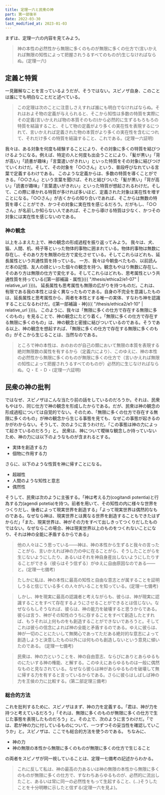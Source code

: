 ```yaml
---
title: 定理一六と民衆の神
part: 第一部後半
date: 2022-03-30
last_modified_at: 2023-01-03
---
```


まずは、定理一六の内容を見てみよう。

>神の本性の必然性から無限に多くのものが無限に多くの仕方で(言いかえれば無限の知性によって把握されうるすべてのものが)生じなければならぬ。(定理一六)

## 定義と特質

一見難解なことを言っているようだが、そうではない。スピノザ自身、このことは誰にでも明白なことだと述べている。

>この定理は次のことに注意しさえすれば誰にも明白でなければならぬ。それはおよそ物の定義が与えられると、そこから知性は多数の特質を実際にその定義(言いかえれば物の本質そのもの)から必然的に生ずるもろもろの特質を結論すること、そして物の定義がより多くの実在性を表現するにつれて、言いかえれば定義された物の本質がより多くの実在性を含むにつれて、それだけ多くの特質を結論すること、これである。(定理一六証明)

我々は、ある対象を何度も経験することにより、その対象に多くの特質を結びつけるようになる。例えば、特定の人と何度も出会うことにより、「髪が黒い」「背が高い」「読書が趣味」「言葉遣いがきれい」といった特質をその対象に結びつけていくわけだ。そして、その対象を「○○さん」という、普段呼びなれている言葉で定義するわけである。
このような定義からは、多数の特質を導くことができる。「○○さん」という言葉を聞けば、それと結びついた「髪が黒い」「背が高い」「読書が趣味」「言葉遣いがきれい」といった特質が想起されるわけだ。そして、この際に導かれる特質が多ければ多いほど、定義された対象は実在性を増すことになる。「○○さん」が古くからの知り合いであれば、そこからは無数の特質を導くことができ、かつその対象に実在性を感じるだろう。だがもし、「○○さん」が名前しか知らない人であれば、そこから導ける特質は少なく、かつその対象には実在性を感じないのである。

### 神の観念

以上をふまえた上で、神の観念の形成過程を振り返ってみよう。
我々は、犬、猫、人間、机、椅子等といった物体的事物に囲まれている。物体的事物は無数に存在し、そのあり方を無限の仕方で変化させている。そしてこれらはどれも、延長属性という共通性質を持っている。
一方、我々は今朝食べたもの、以前読んだ本の記憶、友人の顔といった個々の観念を持つ。観念もやはり無数に存在し、そのあり方は無限の仕方で変化する。そしてこれらはどれも、思考属性という共通性質を持っている([第一部補論 - 属性]({{ "/thesis/ethica2/e1-07" | relative_url }}))。
延長属性も思考属性も無限の広がりを持つものだ。これは、有限である我の本性とは全く異なったものである。自身の不完全を意識したものは、延長属性と思考属性から、両者を本性とする唯一の実体、すなわち神を認識することになるわけだ。([第一部補論 - 神]({{ "/thesis/ethica2/e1-10" | relative_url }}))。
このように、我々は「無限に多くの仕方で存在する無限に多くのもの」を見ることで、神の観念にたどり着く。「無限に多くの仕方で存在する無限に多くのもの」は、神の観念と密接に結びついているのである。そうである以上、神の観念を想起すれば、「無限に多くの仕方で存在する無限に多くのもの」がそこから生じることは、当然なのである。

>ところで神の本性は、おのおのが自己の類において無限の本質を表現する絶対無限数の属性を有するから（定義六により）、このゆえに、神の本性の必然性から無限に多くのものが無限に多くの仕方で（言いかえれば無限の知性によって把握されうるすべてのものが）必然的に生じなければならぬ。Ｑ・Ｅ・Ｄ・(定理一六証明)

## 民衆の神の批判

ではなぜ、スピノザはこんな当たり前の話をしているのだろうか。それは、民衆もやはり、同じ仕方で神の観念を形成したからである。だが、民衆は神の観念の形成過程については自覚的でない。そのため、「無限に多くの仕方で存在する無限に多くのもの」が神の観念から生じる事態を見ても、なぜこの事態が起きるのかがわからない。そうして、次のように言うわけだ。「この事態は神の力によって起きているのだろう」と。
民衆は、神について曖昧な観念しか持っていないため、神の力には以下のようなものが含まれるとする。

- 実体を創造する力
- 個物に作用する力

さらに、以下のような性質を神に帰すことになる。

- 超越性
- 人間のような知性と意志
- 偶然性

そうして、民衆は次のように主張する。「神は考える力(cogitandi potentia)と行為する力(agendi potetia)を持つ。前者を用いて、その知性の内に様々な世界をつくりだし、後者によって現実世界を創造する」「よって現実世界は偶然的なものである。なぜなら神は、現実世界とは異なる世界を創造することもできたはずからだ」「また、現実世界は、神がその力をすべて出しきってつくりだしたものではない。なぜならこの場合、神は現実世界以上のものをつくれないことになり、それは神の全能に矛盾するからである」

>他の人々はこう思っている――神は、神の本性から生ずると我々の言ったことがら、言いかえれば神の力の中に在ることがら、そうしたことがらを生じないようにしたり、あるいはそれを神自身産出しないようにしたりすることができる（彼らはそう信ずる）がゆえに自由原因なのである――と。(定理一七備考)

>たしかに私は、神の本性に最高の知性と自由な意志とが属することを証明しうると信じている多くの人々がいることを知っている。(定理一七備考)

>しかし、神を現実に最高の認識者と考えながらも、彼らは、神が現実に認識することをすべて存在するようにさせることができるとは信じない。なぜならもしそうなれば、彼らは、神の能力を破壊すると思うからである。彼らは言う、神がその知性のうちに存することをすべて創造したとすれば、もうそれ以上何ものをも創造することができないであろうと。そしてこれは彼らの信念によれば神の全能と矛盾するのである。ゆえに彼らは、神が一切のことにたいして無関心であってただある絶対的な意志によって創造しようと決意したもの以外には何ものも創造しないという意見に傾いたのである。
(定理一七備考)

>民衆は、神の力ということを、神の自由意志、ならびにありとあらゆるものにたいする神の権能、と解する。このゆえにあらゆるものは一般に偶然なものと見なされている。なぜなら彼らは神があらゆるものを破壊して無に帰する力を有すると言っているからである。さらに彼らはしばしば神の力を王侯の力に比較する。(第二部定理三備考)

### 総合的方法

これを批判するために、スピノザはまず、神の力を定義する。「君は、神が力を持つと考えているだろう」「それは、無限に多くのものが無限に多くの仕方で生じた事態を表現したものだろう」と。その上で、次のように言うわけだ。「では、君が神の力に付しているものについて、一つずつその妥当性を確認していこうか」と。スピノザは、ここでも総合的方法を使うのである。
ちなみに、

- 神の力
- 神の無限の本性から無限に多くのものが無限に多くの仕方で生じること

の両者をスピノザが同一視していることは、定理一七備考の記述からわかる。

>これに反して私は、神の最高の力あるいは神の無限の本性から無限に多くのものが無限に多くの仕方で、すなわちあらゆるものが、必然的に流出したこと、あるいは常に同一の必然性をもって生起すること、(...)そうしたことを十分明瞭に示したと信ずる(定理一六を見よ)。
